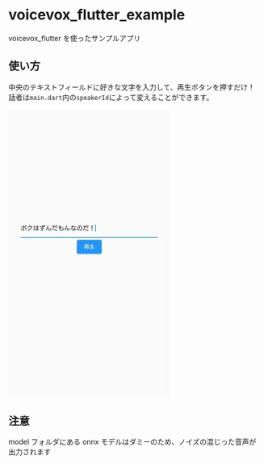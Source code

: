 # voicevox_flutter_example

voicevox_flutter を使ったサンプルアプリ

## 使い方
中央のテキストフィールドに好きな文字を入力して、再生ボタンを押すだけ！  
話者は`main.dart`内の`speakerId`によって変えることができます。

<img src="../screen_shot/sample.jpg" width="320px"/>

## 注意
model フォルダにある onnx モデルはダミーのため、ノイズの混じった音声が出力されます
